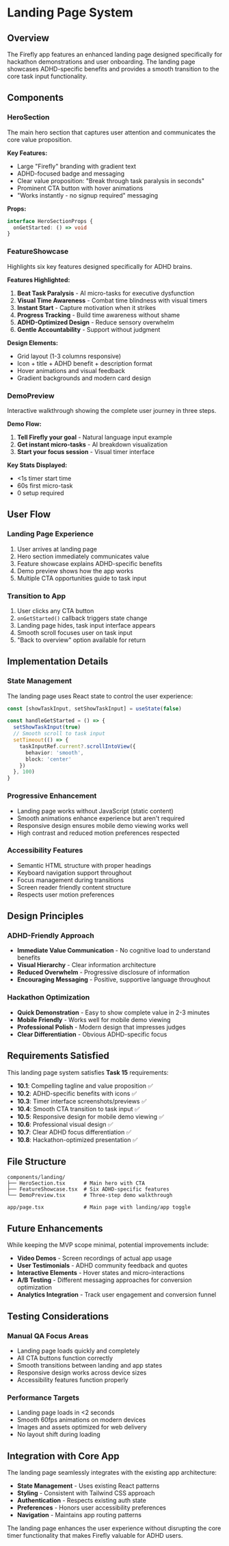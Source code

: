 # Landing Page System

## Overview

The Firefly app features an enhanced landing page designed specifically for hackathon demonstrations and user onboarding. The landing page showcases ADHD-specific benefits and provides a smooth transition to the core task input functionality.

## Components

### HeroSection
The main hero section that captures user attention and communicates the core value proposition.

**Key Features:**
- Large "Firefly" branding with gradient text
- ADHD-focused badge and messaging
- Clear value proposition: "Break through task paralysis in seconds"
- Prominent CTA button with hover animations
- "Works instantly - no signup required" messaging

**Props:**
```typescript
interface HeroSectionProps {
  onGetStarted: () => void
}
```

### FeatureShowcase
Highlights six key features designed specifically for ADHD brains.

**Features Highlighted:**
1. **Beat Task Paralysis** - AI micro-tasks for executive dysfunction
2. **Visual Time Awareness** - Combat time blindness with visual timers
3. **Instant Start** - Capture motivation when it strikes
4. **Progress Tracking** - Build time awareness without shame
5. **ADHD-Optimized Design** - Reduce sensory overwhelm
6. **Gentle Accountability** - Support without judgment

**Design Elements:**
- Grid layout (1-3 columns responsive)
- Icon + title + ADHD benefit + description format
- Hover animations and visual feedback
- Gradient backgrounds and modern card design

### DemoPreview
Interactive walkthrough showing the complete user journey in three steps.

**Demo Flow:**
1. **Tell Firefly your goal** - Natural language input example
2. **Get instant micro-tasks** - AI breakdown visualization
3. **Start your focus session** - Visual timer interface

**Key Stats Displayed:**
- <1s timer start time
- 60s first micro-task
- 0 setup required

## User Flow

### Landing Page Experience
1. User arrives at landing page
2. Hero section immediately communicates value
3. Feature showcase explains ADHD-specific benefits
4. Demo preview shows how the app works
5. Multiple CTA opportunities guide to task input

### Transition to App
1. User clicks any CTA button
2. `onGetStarted()` callback triggers state change
3. Landing page hides, task input interface appears
4. Smooth scroll focuses user on task input
5. "Back to overview" option available for return

## Implementation Details

### State Management
The landing page uses React state to control the user experience:

```typescript
const [showTaskInput, setShowTaskInput] = useState(false)

const handleGetStarted = () => {
  setShowTaskInput(true)
  // Smooth scroll to task input
  setTimeout(() => {
    taskInputRef.current?.scrollIntoView({ 
      behavior: 'smooth', 
      block: 'center' 
    })
  }, 100)
}
```

### Progressive Enhancement
- Landing page works without JavaScript (static content)
- Smooth animations enhance experience but aren't required
- Responsive design ensures mobile demo viewing works well
- High contrast and reduced motion preferences respected

### Accessibility Features
- Semantic HTML structure with proper headings
- Keyboard navigation support throughout
- Focus management during transitions
- Screen reader friendly content structure
- Respects user motion preferences

## Design Principles

### ADHD-Friendly Approach
- **Immediate Value Communication** - No cognitive load to understand benefits
- **Visual Hierarchy** - Clear information architecture
- **Reduced Overwhelm** - Progressive disclosure of information
- **Encouraging Messaging** - Positive, supportive language throughout

### Hackathon Optimization
- **Quick Demonstration** - Easy to show complete value in 2-3 minutes
- **Mobile Friendly** - Works well for mobile demo viewing
- **Professional Polish** - Modern design that impresses judges
- **Clear Differentiation** - Obvious ADHD-specific focus

## Requirements Satisfied

This landing page system satisfies **Task 15** requirements:

- **10.1**: Compelling tagline and value proposition ✅
- **10.2**: ADHD-specific benefits with icons ✅
- **10.3**: Timer interface screenshots/previews ✅
- **10.4**: Smooth CTA transition to task input ✅
- **10.5**: Responsive design for mobile demo viewing ✅
- **10.6**: Professional visual design ✅
- **10.7**: Clear ADHD focus differentiation ✅
- **10.8**: Hackathon-optimized presentation ✅

## File Structure

```
components/landing/
├── HeroSection.tsx      # Main hero with CTA
├── FeatureShowcase.tsx  # Six ADHD-specific features
└── DemoPreview.tsx      # Three-step demo walkthrough

app/page.tsx             # Main page with landing/app toggle
```

## Future Enhancements

While keeping the MVP scope minimal, potential improvements include:

- **Video Demos** - Screen recordings of actual app usage
- **User Testimonials** - ADHD community feedback and quotes
- **Interactive Elements** - Hover states and micro-interactions
- **A/B Testing** - Different messaging approaches for conversion optimization
- **Analytics Integration** - Track user engagement and conversion funnel

## Testing Considerations

### Manual QA Focus Areas
- Landing page loads quickly and completely
- All CTA buttons function correctly
- Smooth transitions between landing and app states
- Responsive design works across device sizes
- Accessibility features function properly

### Performance Targets
- Landing page loads in <2 seconds
- Smooth 60fps animations on modern devices
- Images and assets optimized for web delivery
- No layout shift during loading

## Integration with Core App

The landing page seamlessly integrates with the existing app architecture:

- **State Management** - Uses existing React patterns
- **Styling** - Consistent with Tailwind CSS approach
- **Authentication** - Respects existing auth state
- **Preferences** - Honors user accessibility preferences
- **Navigation** - Maintains app routing patterns

The landing page enhances the user experience without disrupting the core timer functionality that makes Firefly valuable for ADHD users.